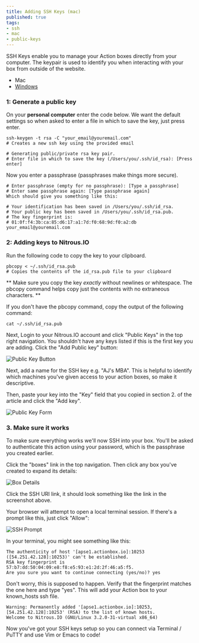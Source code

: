```yaml
---
title: Adding SSH Keys (mac)
published: true
tags:
- ssh
- mac
- public-keys
---
```


SSH Keys enable you to manage your Action boxes directly from your computer.  The keypair is used to identify you when interacting with your box from outside of the website.

<ul class="inline choices">
  <li class="selected">Mac</li>
  <li><a href="/ssh-windows">Windows</a></li>
</ul>

### 1: Generate a public key

On your **personal computer** enter the code below. We want the default settings so when asked to enter a file in which to save the key, just press enter.

    ssh-keygen -t rsa -C "your_email@youremail.com"
    # Creates a new ssh key using the provided email

    # Generating public/private rsa key pair.
    # Enter file in which to save the key (/Users/you/.ssh/id_rsa): [Press enter]

Now you enter a passphrase (passphrases make things more secure).

    # Enter passphrase (empty for no passphrase): [Type a passphrase]
    # Enter same passphrase again: [Type passphrase again]
    Which should give you something like this:

    # Your identification has been saved in /Users/you/.ssh/id_rsa.
    # Your public key has been saved in /Users/you/.ssh/id_rsa.pub.
    # The key fingerprint is:
    # 01:0f:f4:3b:ca:85:d6:17:a1:7d:f0:68:9d:f0:a2:db your_email@youremail.com

### 2: Adding keys to Nitrous.IO

Run the following code to copy the key to your clipboard.

    pbcopy < ~/.ssh/id_rsa.pub
    # Copies the contents of the id_rsa.pub file to your clipboard

** Make sure you copy the key _exactly_ without newlines or whitespace. The pbcopy command helps copy just the contents with no extraneous characters. **

If you don't have the pbcopy command, copy the output of the following command:

    cat ~/.ssh/id_rsa.pub

Next, Login to your Nitrous.IO account and click "Public Keys" in the top right navigation.  You shouldn't have any keys listed if this is the first key you are adding. Click the "Add Public key" button:

![Public Key Button](https://raw.github.com/action-io/action-assets/master/support/screenshots/add-public-key-button.png)

Next, add a name for the SSH key e.g. "AJ's MBA".  This is helpful to identify which machines you've given access to your action boxes, so make it descriptive.

Then, paste your key into the "Key" field that you copied in section 2. of the article and click the "Add key".

![Public Key Form](https://raw.github.com/action-io/action-assets/master/support/screenshots/public-key-form.png)

### 3. Make sure it works

To make sure everything works we'll now SSH into your box. You'll be asked to authenticate this action using your password, which is the passphrase you created earlier.

Click the "boxes" link in the top navigation.  Then click any box you've created to expand its details:

![Box Details](https://raw.github.com/action-io/action-assets/master/support/screenshots/box-details.png)

Click the SSH URI link, it should look something like the link in the screenshot above.

Your browser will attempt to open a local terminal session. If there's a prompt like this, just click "Allow":

![SSH Prompt](https://raw.github.com/action-io/action-assets/master/support/screenshots/ssh-confirm-prompt.png)

In your terminal, you might see something like this:

    The authenticity of host '[apse1.actionbox.io]:10253    ([54.251.42.128]:10253)' can't be established.
    RSA key fingerprint is 57:b7:dd:50:04:09:e8:f8:e5:93:e1:2d:2f:46:a5:f5.
    Are you sure you want to continue connecting (yes/no)? yes

Don't worry, this is supposed to happen. Verify that the fingerprint matches the one here and type "yes". This will add your Action box to your known_hosts ssh file.

    Warning: Permanently added '[apse1.actionbox.io]:10253, [54.251.42.128]:10253' (RSA) to the list of known hosts.
    Welcome to Nitrous.IO (GNU/Linux 3.2.0-31-virtual x86_64)

Now you've got your SSH keys setup so you can connect via Terminal / PuTTY and use Vim or Emacs to code!
